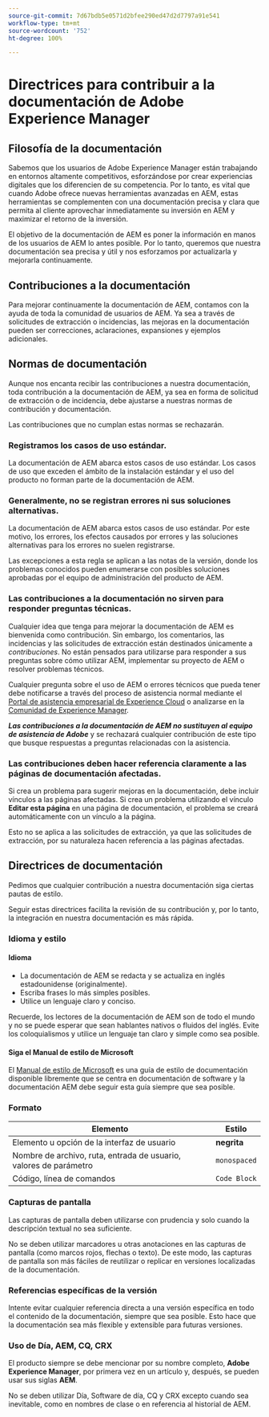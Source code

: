 ```yaml
---
source-git-commit: 7d67bdb5e0571d2bfee290ed47d2d7797a91e541
workflow-type: tm+mt
source-wordcount: '752'
ht-degree: 100%

---
```

# Directrices para contribuir a la documentación de Adobe Experience Manager

## Filosofía de la documentación

Sabemos que los usuarios de Adobe Experience Manager están trabajando en entornos altamente competitivos, esforzándose por crear experiencias digitales que los diferencien de su competencia. Por lo tanto, es vital que cuando Adobe ofrece nuevas herramientas avanzadas en AEM, estas herramientas se complementen con una documentación precisa y clara que permita al cliente aprovechar inmediatamente su inversión en AEM y maximizar el retorno de la inversión.

El objetivo de la documentación de AEM es poner la información en manos de los usuarios de AEM lo antes posible. Por lo tanto, queremos que nuestra documentación sea precisa y útil y nos esforzamos por actualizarla y mejorarla continuamente.

## Contribuciones a la documentación

Para mejorar continuamente la documentación de AEM, contamos con la ayuda de toda la comunidad de usuarios de AEM. Ya sea a través de solicitudes de extracción o incidencias, las mejoras en la documentación pueden ser correcciones, aclaraciones, expansiones y ejemplos adicionales.

## Normas de documentación

Aunque nos encanta recibir las contribuciones a nuestra documentación, toda contribución a la documentación de AEM, ya sea en forma de solicitud de extracción o de incidencia, debe ajustarse a nuestras normas de contribución y documentación.

Las contribuciones que no cumplan estas normas se rechazarán.

### Registramos los casos de uso estándar.

La documentación de AEM abarca estos casos de uso estándar. Los casos de uso que exceden el ámbito de la instalación estándar y el uso del producto no forman parte de la documentación de AEM.

### Generalmente, no se registran errores ni sus soluciones alternativas.

La documentación de AEM abarca estos casos de uso estándar. Por este motivo, los errores, los efectos causados por errores y las soluciones alternativas para los errores no suelen registrarse.

Las excepciones a esta regla se aplican a las notas de la versión, donde los problemas conocidos pueden enumerarse con posibles soluciones aprobadas por el equipo de administración del producto de AEM.

### Las contribuciones a la documentación no sirven para responder preguntas técnicas.

Cualquier idea que tenga para mejorar la documentación de AEM es bienvenida como contribución. Sin embargo, los comentarios, las incidencias y las solicitudes de extracción están destinados únicamente a *contribuciones*. No están pensados para utilizarse para responder a sus preguntas sobre cómo utilizar AEM, implementar su proyecto de AEM o resolver problemas técnicos.

Cualquier pregunta sobre el uso de AEM o errores técnicos que pueda tener debe notificarse a través del proceso de asistencia normal mediante el [Portal de asistencia empresarial de Experience Cloud](https://helpx.adobe.com/es/contact/enterprise-support.ec.html) o analizarse en la [Comunidad de Experience Manager](https://forums.adobe.com/community/experience-cloud/marketing-cloud/experience-manager).

***Las contribuciones a la documentación de AEM no sustituyen al equipo de asistencia de Adobe*** y se rechazará cualquier contribución de este tipo que busque respuestas a preguntas relacionadas con la asistencia.

### Las contribuciones deben hacer referencia claramente a las páginas de documentación afectadas.

Si crea un problema para sugerir mejoras en la documentación, debe incluir vínculos a las páginas afectadas. Si crea un problema utilizando el vínculo **Editar esta página** en una página de documentación, el problema se creará automáticamente con un vínculo a la página.

Esto no se aplica a las solicitudes de extracción, ya que las solicitudes de extracción, por su naturaleza hacen referencia a las páginas afectadas.

## Directrices de documentación

Pedimos que cualquier contribución a nuestra documentación siga ciertas pautas de estilo.

Seguir estas directrices facilita la revisión de su contribución y, por lo tanto, la integración en nuestra documentación es más rápida.

### Idioma y estilo

#### Idioma

* La documentación de AEM se redacta y se actualiza en inglés estadounidense (originalmente).
* Escriba frases lo más simples posibles.
* Utilice un lenguaje claro y conciso.

Recuerde, los lectores de la documentación de AEM son de todo el mundo y no se puede esperar que sean hablantes nativos o fluidos del inglés. Evite los coloquialismos y utilice un lenguaje tan claro y simple como sea posible.

#### Siga el Manual de estilo de Microsoft

El [Manual de estilo de Microsoft](https://docs.microsoft.com/es-es/style-guide/welcome/) es una guía de estilo de documentación disponible libremente que se centra en documentación de software y la documentación AEM debe seguir esta guía siempre que sea posible.

### Formato

| Elemento | Estilo |
|---|---|
| Elemento u opción de la interfaz de usuario | **negrita** |
| Nombre de archivo, ruta, entrada de usuario, valores de parámetro | `monospaced` |
| Código, línea de comandos | ```Code Block``` |

### Capturas de pantalla

Las capturas de pantalla deben utilizarse con prudencia y solo cuando la descripción textual no sea suficiente.

No se deben utilizar marcadores u otras anotaciones en las capturas de pantalla (como marcos rojos, flechas o texto). De este modo, las capturas de pantalla son más fáciles de reutilizar o replicar en versiones localizadas de la documentación.

### Referencias específicas de la versión

Intente evitar cualquier referencia directa a una versión específica en todo el contenido de la documentación, siempre que sea posible. Esto hace que la documentación sea más flexible y extensible para futuras versiones.

### Uso de Día, AEM, CQ, CRX

El producto siempre se debe mencionar por su nombre completo, **Adobe Experience Manager**, por primera vez en un artículo y, después, se pueden usar sus siglas **AEM**.

No se deben utilizar Día, Software de día, CQ y CRX excepto cuando sea inevitable, como en nombres de clase o en referencia al historial de AEM.
